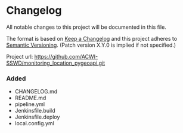 # Changelog
All notable changes to this project will be documented in this file.

The format is based on [Keep a Changelog](http://keepachangelog.com/en/1.0.0/)
and this project adheres to [Semantic Versioning](http://semver.org/spec/v2.0.0.html). (Patch version X.Y.0 is implied if not specified.)

Project url: https://github.com/ACWI-SSWD/monitoring_location_pygeoapi.git

### Added
- CHANGELOG.md
- README.md
- pipeline.yml
- Jenkinsfile.build
- Jenkinsfile.deploy
- local.config.yml

